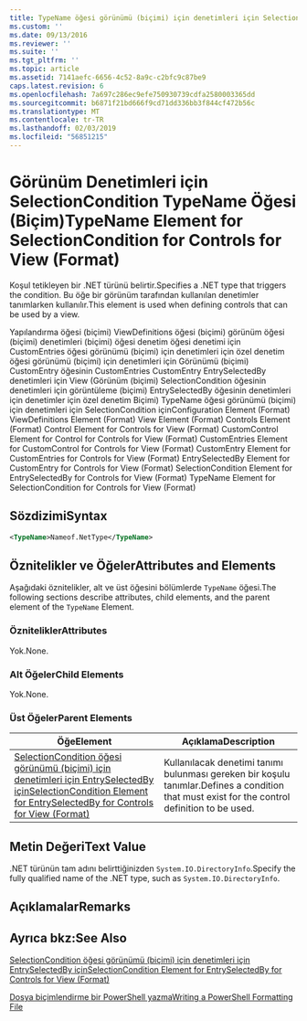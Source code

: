 ```yaml
---
title: TypeName öğesi görünümü (biçimi) için denetimleri için SelectionCondition için | Microsoft Docs
ms.custom: ''
ms.date: 09/13/2016
ms.reviewer: ''
ms.suite: ''
ms.tgt_pltfrm: ''
ms.topic: article
ms.assetid: 7141aefc-6656-4c52-8a9c-c2bfc9c87be9
caps.latest.revision: 6
ms.openlocfilehash: 7a697c286ec9efe750930739cdfa2580003365dd
ms.sourcegitcommit: b6871f21bd666f9cd71dd336bb3f844cf472b56c
ms.translationtype: MT
ms.contentlocale: tr-TR
ms.lasthandoff: 02/03/2019
ms.locfileid: "56851215"
---
```

# <a name="typename-element-for-selectioncondition-for-controls-for-view-format"></a><span data-ttu-id="4263a-102">Görünüm Denetimleri için SelectionCondition TypeName Öğesi (Biçim)</span><span class="sxs-lookup"><span data-stu-id="4263a-102">TypeName Element for SelectionCondition for Controls for View (Format)</span></span>

<span data-ttu-id="4263a-103">Koşul tetikleyen bir .NET türünü belirtir.</span><span class="sxs-lookup"><span data-stu-id="4263a-103">Specifies a .NET type that triggers the condition.</span></span> <span data-ttu-id="4263a-104">Bu öğe bir görünüm tarafından kullanılan denetimler tanımlarken kullanılır.</span><span class="sxs-lookup"><span data-stu-id="4263a-104">This element is used when defining controls that can be used by a view.</span></span>

<span data-ttu-id="4263a-105">Yapılandırma öğesi (biçimi) ViewDefinitions öğesi (biçimi) görünüm öğesi (biçimi) denetimleri (biçimi) öğesi denetim öğesi denetimi için CustomEntries öğesi görünümü (biçimi) için denetimleri için özel denetim öğesi görünümü (biçimi) için denetimleri için Görünümü (biçimi) CustomEntry öğesinin CustomEntries CustomEntry EntrySelectedBy denetimleri için View (Görünüm (biçimi) SelectionCondition öğesinin denetimleri için görüntüleme (biçimi) EntrySelectedBy öğesinin denetimleri için denetimler için özel denetim Biçimi) TypeName öğesi görünümü (biçimi) için denetimleri için SelectionCondition için</span><span class="sxs-lookup"><span data-stu-id="4263a-105">Configuration Element (Format) ViewDefinitions Element (Format) View Element (Format) Controls Element (Format) Control Element for Controls for View (Format) CustomControl Element for Control for Controls for View (Format) CustomEntries Element for CustomControl for Controls for View (Format) CustomEntry Element for CustomEntries for Controls for View (Format) EntrySelectedBy Element for CustomEntry for Controls for View (Format) SelectionCondition Element for EntrySelectedBy for Controls for View (Format) TypeName Element for SelectionCondition for Controls for View (Format)</span></span>

## <a name="syntax"></a><span data-ttu-id="4263a-106">Sözdizimi</span><span class="sxs-lookup"><span data-stu-id="4263a-106">Syntax</span></span>

```xml
<TypeName>Nameof.NetType</TypeName>

```

## <a name="attributes-and-elements"></a><span data-ttu-id="4263a-107">Öznitelikler ve Öğeler</span><span class="sxs-lookup"><span data-stu-id="4263a-107">Attributes and Elements</span></span>

<span data-ttu-id="4263a-108">Aşağıdaki öznitelikler, alt ve üst öğesini bölümlerde `TypeName` öğesi.</span><span class="sxs-lookup"><span data-stu-id="4263a-108">The following sections describe attributes, child elements, and the parent element of the `TypeName` Element.</span></span>

### <a name="attributes"></a><span data-ttu-id="4263a-109">Öznitelikler</span><span class="sxs-lookup"><span data-stu-id="4263a-109">Attributes</span></span>

<span data-ttu-id="4263a-110">Yok.</span><span class="sxs-lookup"><span data-stu-id="4263a-110">None.</span></span>

### <a name="child-elements"></a><span data-ttu-id="4263a-111">Alt Öğeler</span><span class="sxs-lookup"><span data-stu-id="4263a-111">Child Elements</span></span>

<span data-ttu-id="4263a-112">Yok.</span><span class="sxs-lookup"><span data-stu-id="4263a-112">None.</span></span>

### <a name="parent-elements"></a><span data-ttu-id="4263a-113">Üst Öğeler</span><span class="sxs-lookup"><span data-stu-id="4263a-113">Parent Elements</span></span>

|<span data-ttu-id="4263a-114">Öğe</span><span class="sxs-lookup"><span data-stu-id="4263a-114">Element</span></span>|<span data-ttu-id="4263a-115">Açıklama</span><span class="sxs-lookup"><span data-stu-id="4263a-115">Description</span></span>|
|-------------|-----------------|
|[<span data-ttu-id="4263a-116">SelectionCondition öğesi görünümü (biçimi) için denetimleri için EntrySelectedBy için</span><span class="sxs-lookup"><span data-stu-id="4263a-116">SelectionCondition Element for EntrySelectedBy for Controls for View (Format)</span></span>](./selectioncondition-element-for-entryselectedby-for-controls-for-view-format.md)|<span data-ttu-id="4263a-117">Kullanılacak denetimi tanımı bulunması gereken bir koşulu tanımlar.</span><span class="sxs-lookup"><span data-stu-id="4263a-117">Defines a condition that must exist for the control definition to be used.</span></span>|

## <a name="text-value"></a><span data-ttu-id="4263a-118">Metin Değeri</span><span class="sxs-lookup"><span data-stu-id="4263a-118">Text Value</span></span>

<span data-ttu-id="4263a-119">.NET türünün tam adını belirttiğinizden `System.IO.DirectoryInfo`.</span><span class="sxs-lookup"><span data-stu-id="4263a-119">Specify the fully qualified name of the .NET type, such as `System.IO.DirectoryInfo`.</span></span>

## <a name="remarks"></a><span data-ttu-id="4263a-120">Açıklamalar</span><span class="sxs-lookup"><span data-stu-id="4263a-120">Remarks</span></span>

## <a name="see-also"></a><span data-ttu-id="4263a-121">Ayrıca bkz:</span><span class="sxs-lookup"><span data-stu-id="4263a-121">See Also</span></span>

[<span data-ttu-id="4263a-122">SelectionCondition öğesi görünümü (biçimi) için denetimleri için EntrySelectedBy için</span><span class="sxs-lookup"><span data-stu-id="4263a-122">SelectionCondition Element for EntrySelectedBy for Controls for View (Format)</span></span>](./selectioncondition-element-for-entryselectedby-for-controls-for-view-format.md)

[<span data-ttu-id="4263a-123">Dosya biçimlendirme bir PowerShell yazma</span><span class="sxs-lookup"><span data-stu-id="4263a-123">Writing a PowerShell Formatting File</span></span>](./writing-a-powershell-formatting-file.md)
